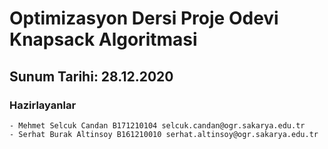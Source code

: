 # Optimizasyon Dersi Proje Odevi Knapsack Algoritmasi

## Sunum Tarihi: 28.12.2020
### Hazirlayanlar
    - Mehmet Selcuk Candan B171210104 selcuk.candan@ogr.sakarya.edu.tr
    - Serhat Burak Altinsoy B161210010 serhat.altinsoy@ogr.sakarya.edu.tr

